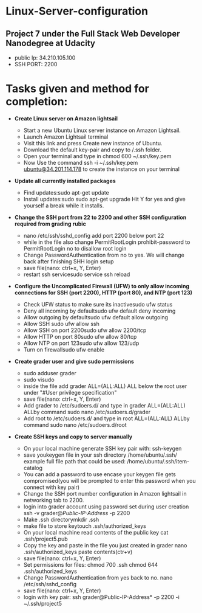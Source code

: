 # Linux-Server-configuration

## Project 7 under the Full Stack Web Developer Nanodegree at Udacity

* public Ip: 34.210.105.100
* SSH PORT: 2200
# Tasks given and method for completion:
* **Create Linux server on Amazon lightsail**
  * Start a new Ubuntu Linux server instance on Amazon Lightsail.
  * Launch Amazon Lightsail terminal
  * Visit this link and press Create new instance of Ubuntu.
  * Download the default key-pair and copy to /.ssh folder.
  * Open your terminal and type in chmod 600 ~/.ssh/key.pem
  * Now Use the command ssh -i ~/.ssh/key.pem ubuntu@34.201.114.178 to create the instance on your terminal

* **Update all currently installed packages**
  * Find updates:sudo apt-get update
  * Install updates:sudo sudo apt-get upgrade Hit Y for yes and give yourself a break while it installs.
* **Change the SSH port from 22 to 2200 and other SSH configuration required from grading rubic**
  * nano /etc/ssh/sshd_config add port 2200 below port 22
  * while in the file also change PermitRootLogin prohibit-password to PermitRootLogin no to disallow root login
  * Change PasswordAuthentication from no to yes. We will change back after finishing SHH login setup
  * save file(nano: ctrl+x, Y, Enter)
  * restart ssh servicesudo service ssh reload
* **Configure the Uncomplicated Firewall (UFW) to only allow incoming connections for SSH (port 2200), HTTP (port 80), and NTP (port 123)**
  * Check UFW status to make sure its inactivesudo ufw status
  * Deny all incoming by defaultsudo ufw default deny incoming
  * Allow outgoing by defaultsudo ufw default allow outgoing
  * Allow SSH sudo ufw allow ssh
  * Allow SSH on port 2200sudo ufw allow 2200/tcp
  * Allow HTTP on port 80sudo ufw allow 80/tcp
  * Allow NTP on port 123sudo ufw allow 123/udp
  * Turn on firewallsudo ufw enable
* **Create grader user and give sudo permissions**
  * sudo adduser grader
  * sudo visudo
  * inside the file add grader ALL=(ALL:ALL) ALL below the root user under "#User privilege specification"
  * save file(nano: ctrl+x, Y, Enter)
  * Add grader to /etc/sudoers.d/ and type in grader ALL=(ALL:ALL) ALLby command sudo nano /etc/sudoers.d/grader
  * Add root to /etc/sudoers.d/ and type in root ALL=(ALL:ALL) ALLby command sudo nano /etc/sudoers.d/root
* **Create SSH keys and copy to server manually**
  * On your local machine generate SSH key pair with: ssh-keygen
  * save youkeygen file in your ssh directory /home/ubuntu/.ssh/ example full file path that could be used: /home/ubuntu/.ssh/item-catalog
  * You can add a password to use encase your keygen file gets compromised(you will be prompted to enter this password when you connect with key pair)
  * Change the SSH port number configuration in Amazon lightsail in networking tab to 2200.
  * login into grader account using password set during user creation ssh -v grader@*Public-IP-Address* -p 2200
  * Make .ssh directorymkdir .ssh
  * make file to store keytouch .ssh/authorized_keys
  * On your local machine read contents of the public key cat .ssh/project5.pub
  * Copy the key and paste in the file you just created in grader nano .ssh/authorized_keys paste contents(ctr+v)
  * save file(nano: ctrl+x, Y, Enter)
  * Set permissions for files: chmod 700 .ssh chmod 644 .ssh/authorized_keys
  * Change PasswordAuthentication from yes back to no. nano /etc/ssh/sshd_config
  * save file(nano: ctrl+x, Y, Enter)
  * login with key pair: ssh grader@Public-IP-Address* -p 2200 -i ~/.ssh/project5
